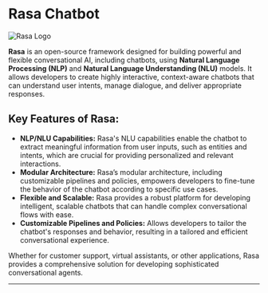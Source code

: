 # Rasa Chatbot

![Rasa Logo](https://tse1.mm.bing.net/th?id=OIP.wpLMXR3KQvo7QgPpBMBg8QHaDm&pid=Api&P=0&h=180)  

**Rasa** is an open-source framework designed for building powerful and flexible conversational AI, including chatbots, using **Natural Language Processing (NLP)** and **Natural Language Understanding (NLU)** models. It allows developers to create highly interactive, context-aware chatbots that can understand user intents, manage dialogue, and deliver appropriate responses.

## Key Features of Rasa:

- **NLP/NLU Capabilities:** Rasa's NLU capabilities enable the chatbot to extract meaningful information from user inputs, such as entities and intents, which are crucial for providing personalized and relevant interactions.
- **Modular Architecture:** Rasa’s modular architecture, including customizable pipelines and policies, empowers developers to fine-tune the behavior of the chatbot according to specific use cases.
- **Flexible and Scalable:** Rasa provides a robust platform for developing intelligent, scalable chatbots that can handle complex conversational flows with ease.
- **Customizable Pipelines and Policies:** Allows developers to tailor the chatbot's responses and behavior, resulting in a tailored and efficient conversational experience.

Whether for customer support, virtual assistants, or other applications, Rasa provides a comprehensive solution for developing sophisticated conversational agents.

---

